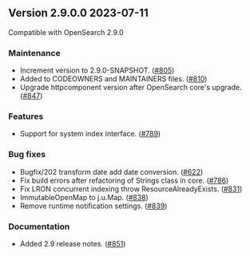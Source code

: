 ## Version 2.9.0.0 2023-07-11

Compatible with OpenSearch 2.9.0

### Maintenance
* Increment version to 2.9.0-SNAPSHOT. ([#805](https://github.com/opensearch-project/index-management/pull/805))
* Added to CODEOWNERS and MAINTAINERS files. ([#810](https://github.com/opensearch-project/index-management/pull/810))
* Upgrade httpcomponent version after OpenSearch core's upgrade. ([#847](https://github.com/opensearch-project/index-management/pull/847))

### Features
* Support for system index interface. ([#789](https://github.com/opensearch-project/index-management/pull/789))

### Bug fixes
* Bugfix/202 transform date add date conversion. ([#622](https://github.com/opensearch-project/index-management/pull/622))
* Fix build errors after refactoring of Strings class in core. ([#786](https://github.com/opensearch-project/index-management/pull/786))
* Fix LRON concurrent indexing throw ResourceAlreadyExists. ([#831](https://github.com/opensearch-project/index-management/pull/831))
* ImmutableOpenMap to j.u.Map. ([#838](https://github.com/opensearch-project/index-management/pull/838))
* Remove runtime notification settings. ([#839](https://github.com/opensearch-project/index-management/pull/839))

### Documentation
* Added 2.9 release notes. ([#851](https://github.com/opensearch-project/index-management/pull/851))